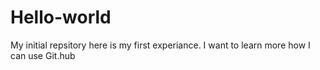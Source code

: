 # Hello-world
My initial repsitory
here is my first experiance. I want to learn more how I can use Git.hub
